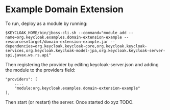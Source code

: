 Example Domain Extension 
========================

To run, deploy as a module by running:

    $KEYCLOAK_HOME/bin/jboss-cli.sh --command="module add --name=org.keycloak.examples.domain-extension-example --resources=target/domain-extension-example.jar --dependencies=org.keycloak.keycloak-core,org.keycloak.keycloak-services,org.keycloak.keycloak-model-jpa,org.keycloak.keycloak-server-spi,javax.ws.rs.api"

Then registering the provider by editing keycloak-server.json and adding the module to the providers field:

    "providers": [
        ....
        "module:org.keycloak.examples.domain-extension-example"
    ],

Then start (or restart) the server. Once started do xyz TODO.